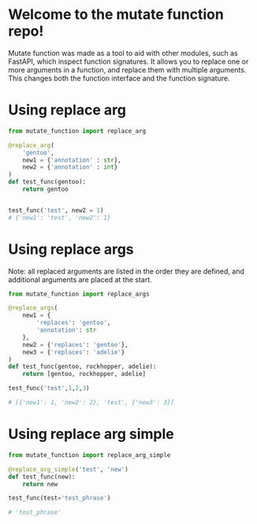 # Welcome to the mutate function repo!

Mutate function was made as a tool to aid with other modules, such as FastAPI, which inspect function signatures. It allows you to replace one or more arguments in a function, and replace them with multiple arguments. This changes both the function interface and the function signature.

# Using replace arg
```py
from mutate_function import replace_arg

@replace_arg(
    'gentoo', 
    new1 = {'annotation' : str}, 
    new2 = {'annotation' : int}
)
def test_func(gentoo):
    return gentoo


test_func('test', new2 = 1)
# {'new1': 'test', 'new2': 1}
```

# Using replace args

Note: all replaced arguments are listed in the order they are defined, and additional arguments are placed at the start.

```py
from mutate_function import replace_args

@replace_args(
    new1 = {
        'replaces': 'gentoo',
        'annotation': str
    },
    new2 = {'replaces': 'gentoo'},
    new3 = {'replaces': 'adelie'}
)
def test_func(gentoo, rockhopper, adelie):
    return [gentoo, rockhopper, adelie]

test_func('test',1,2,3)

# [{'new1': 1, 'new2': 2}, 'test', {'new3': 3}]
```

# Using replace arg simple

```py
from mutate_function import replace_arg_simple

@replace_arg_simple('test', 'new')
def test_func(new):
    return new

test_func(test='test_phrase')

# 'test_phrase'
```
